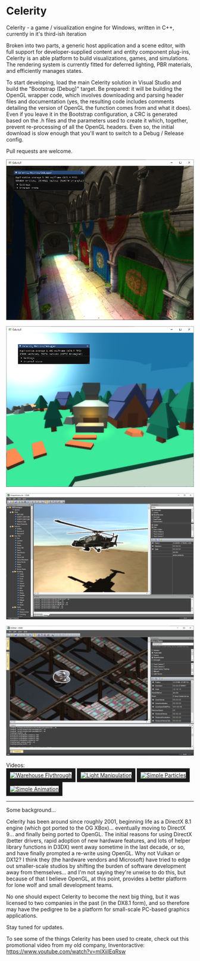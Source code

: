 # Celerity
Celerity - a game / visualization engine for Windows, written in C++, currently in it's third-ish iteration

Broken into two parts, a generic host application and a scene editor, with full support for developer-supplied content and entity component plug-ins, Celerity is an able platform to build visualizations, games, and simulations. The rendering system is currently fitted for deferred lighting, PBR materials, and efficiently manages states.

To start developing, load the main Celerity solution in Visual Studio and build the "Bootstrap (Debug)" target. Be prepared: it will be building the OpenGL wrapper code, which involves downloading and parsing header files and documentation (yes, the resulting code includes comments detailing the version of OpenGL the function comes from and what it does). Even if you leave it in the Bootstrap configuration, a CRC is generated based on the .h files and the parameters used to create it which, together, prevent re-processing of all the OpenGL headers. Even so, the initial download is slow enough that you'll want to switch to a Debug / Release config.

Pull requests are welcome.

![image](https://github.com/keelanstuart/Celerity/blob/master/Media/screen_20230128.png)

![image](https://github.com/keelanstuart/Celerity/blob/master/Media/screen_20230209.png)

![image](https://github.com/keelanstuart/Celerity/blob/master/Media/screen_ed_20230209.png)

![image](https://github.com/keelanstuart/Celerity/blob/master/Media/screen_ed_20240209.png)

Videos:
<br>
<a href="http://www.youtube.com/watch?feature=player_embedded&v=CBt5-uMS4ak
" target="_blank"><img src="http://img.youtube.com/vi/CBt5-uMS4ak/0.jpg" 
alt="Warehouse Flythrough" width="240" height="180" border="10" /></a>
<a href="http://www.youtube.com/watch?feature=player_embedded&v=RB7WNeSvIYw
" target="_blank"><img src="http://img.youtube.com/vi/RB7WNeSvIYw/0.jpg" 
alt="Light Manipulation" width="240" height="180" border="10" /></a>
<a href="http://www.youtube.com/watch?feature=player_embedded&v=P6HyNWIeEA8
" target="_blank"><img src="http://img.youtube.com/vi/P6HyNWIeEA8/0.jpg" 
alt="Simple Particles" width="240" height="180" border="10" /></a>
<a href="http://www.youtube.com/watch?feature=player_embedded&v=QzydaeRiJyw
" target="_blank"><img src="http://img.youtube.com/vi/QzydaeRiJyw/0.jpg" 
alt="Simple Animation" width="240" height="180" border="10" /></a>
______________________________________________

Some background...

Celerity has been around since roughly 2001, beginning life as a DirectX 8.1 engine (which got ported to the OG XBox)... eventually moving to DirectX 9... and finally being ported to OpenGL. The initial reasons for using DirectX (better drivers, rapid adoption of new hardware features, and lots of helper library functions in D3DX) went away sometime in the last decade, or so, and have finally prompted a re-write using OpenGL. Why not Vulkan or DX12? I think they (the hardware vendors and Microsoft) have tried to edge out smaller-scale studios by shifting the burden of software development away from themselves... and I'm not saying they're unwise to do this, but because of that I believe OpenGL, at this point, provides a better platform for lone wolf and small development teams.

No one should expect Celerity to become the next big thing, but it was licensed to two companies in the past (in the DX8.1 form), and so therefore may have the pedigree to be a platform for small-scale PC-based graphics applications.

Stay tuned for updates.

To see some of the things Celerity has been used to create, check out this promotional video from my old company, Inventoractive: https://www.youtube.com/watch?v=mlXiiIEqRsw
